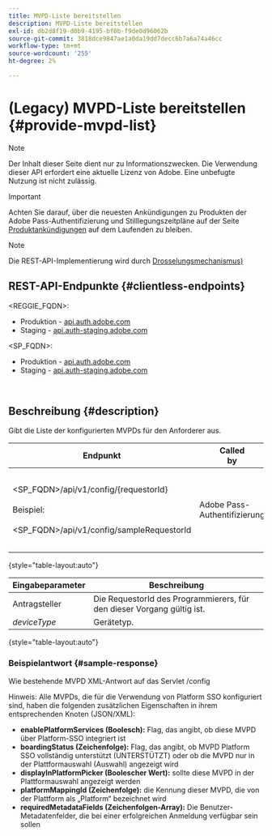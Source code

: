 ```yaml
---
title: MVPD-Liste bereitstellen
description: MVPD-Liste bereitstellen
exl-id: db2d8f19-d0b9-4195-bf0b-f9de0d96062b
source-git-commit: 3818dce9847ae1a0da19dd7decc6b7a6a74a46cc
workflow-type: tm+mt
source-wordcount: '255'
ht-degree: 2%

---
```


# (Legacy) MVPD-Liste bereitstellen {#provide-mvpd-list}

>[!NOTE]
>
>Der Inhalt dieser Seite dient nur zu Informationszwecken. Die Verwendung dieser API erfordert eine aktuelle Lizenz von Adobe. Eine unbefugte Nutzung ist nicht zulässig.

>[!IMPORTANT]
>
> Achten Sie darauf, über die neuesten Ankündigungen zu Produkten der Adobe Pass-Authentifizierung und Stilllegungszeitpläne auf der Seite [Produktankündigungen](/help/authentication/product-announcements.md) auf dem Laufenden zu bleiben.

>[!NOTE]
>
> Die REST-API-Implementierung wird durch [Drosselungsmechanismus) &#x200B;](/help/authentication/integration-guide-programmers/throttling-mechanism.md)

## REST-API-Endpunkte {#clientless-endpoints}

&lt;REGGIE_FQDN>:

* Produktion - [api.auth.adobe.com](http://api.auth.adobe.com/)
* Staging - [api.auth-staging.adobe.com](http://api.auth-staging.adobe.com/)

&lt;SP_FQDN>:

* Produktion - [api.auth.adobe.com](http://api.auth.adobe.com/)
* Staging - [api.auth-staging.adobe.com](http://api.auth-staging.adobe.com/)

</br>

## Beschreibung {#description}

Gibt die Liste der konfigurierten MVPDs für den Anforderer aus.

| Endpunkt | Called </br>by | Eingabe   </br>Parameter | HTTP </br>Methode | Antwort | HTTP </br>Antwort |
| --- | --- | --- | --- | --- | --- |
| &lt;SP_FQDN>/api/v1/config/{requestorId}</br></br>Beispiel:</br></br>&lt;SP_FQDN>/api/v1/config/sampleRequestorId | Adobe Pass-Authentifizierung | 1. Antragsteller</br>    (Pfadkomponente)</br>_2.  deviceType (veraltet)_ | GET | XML oder JSON mit einer Liste von MVPDs. | 200 |

{style="table-layout:auto"}


| Eingabeparameter | Beschreibung |
| --------------- | ------------------------------------------------------------- |
| Antragsteller | Die RequestorId des Programmierers, für den dieser Vorgang gültig ist. |
| *deviceType* | Gerätetyp. |

{style="table-layout:auto"}

### Beispielantwort {#sample-response}

Wie bestehende MVPD XML-Antwort auf das Servlet /config

Hinweis: Alle MVPDs, die für die Verwendung von Platform SSO konfiguriert sind, haben die folgenden zusätzlichen Eigenschaften in ihrem entsprechenden Knoten (JSON/XML):

* **enablePlatformServices (Boolesch):** Flag, das angibt, ob diese MVPD über Platform-SSO integriert ist
* **boardingStatus (Zeichenfolge):** Flag, das angibt, ob MVPD Platform SSO vollständig unterstützt (UNTERSTÜTZT) oder ob die MVPD nur in der Plattformauswahl (Auswahl) angezeigt wird
* **displayInPlatformPicker (Boolescher Wert):** sollte diese MVPD in der Plattformauswahl angezeigt werden
* **platformMappingId (Zeichenfolge):** die Kennung dieser MVPD, die von der Plattform als „Platform“ bezeichnet wird
* **requiredMetadataFields (Zeichenfolgen-Array):** Die Benutzer-Metadatenfelder, die bei einer erfolgreichen Anmeldung verfügbar sein sollen
